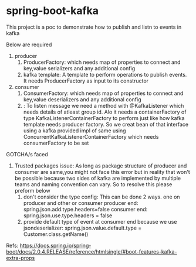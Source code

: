 # spring-boot-kafka

This project is a poc to demonstrate how to publish and listn to events in kafka

Below are required 
1. producer
	1. ProducerFactory: which needs map of properties to connect and key,value serializers and any additional config
	2. kafka template: A template to perform operations to publish events. It needs ProducerFactory as input to its constructor
2. consumer
	1. ConsumerFactory: which needs map of properties to connect and key,value deserializers and any additional config
	2. : To listen message we need a method with @KafkaListener which needs details of atleast group id. Alo it needs a containerFactory of type KafkaListenerContainerFactory to perform just like how kafka template needs producer factory. So we creat bean of that interface using a kafka provided impl of same using ConcurrentKafkaListenerContainerFactory which needs consumerFactory to be set
	

GOTCHA/s faced
1. Trusted packages issue: As long as package structure of producer and consumer are same,you might not face this error but in reality that won't be possible because two sides of kafka are implemented by multiple teams and naming convention can vary. So to resolve this please preform below
	1. don't consider the type config: This can be done 2 ways. one on producer and other or consumer
		producer end: spring.json.add.type.headers=false
		consumer end: spring.json.use.type.headers = false
	2.  provide default type of event at consumer end because we use jsondeserializer: spring.json.value.default.type = Customer.class.getName()


Refs: https://docs.spring.io/spring-boot/docs/2.0.4.RELEASE/reference/htmlsingle/#boot-features-kafka-extra-props